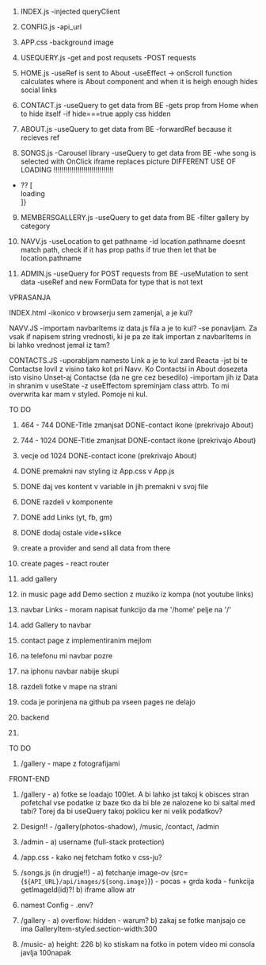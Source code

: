 1. INDEX.js
-injected queryClient

2. CONFIG.js
-api_url

3. APP.css
-background image

4. USEQUERY.js
-get and post requsets
-POST requests

5. HOME.js
-useRef is sent to About
-useEffect -> onScroll function calculates where is About component and when it is heigh enough hides social links

6. CONTACT.js
-useQuery to get data from BE
-gets prop from Home when to hide itself
-if hide===true apply css hidden

7. ABOUT.js
-useQuery to get data from BE
-forwardRef because it recieves ref

8. SONGS.js
-Carousel library
-useQuery to get data from BE
-whe song is selected with OnClick iframe replaces picture
DIFFERENT USE OF LOADING !!!!!!!!!!!!!!!!!!!!!!!!!!!!!!
- ?? [<div key="loading">loading</div>]}

9. MEMBERSGALLERY.js
-useQuery to get data from BE
-filter gallery by category

10. NAVV.js
-useLocation to get pathname
-id location.pathname doesnt match path, check if it has prop paths if true then let that be location.pathname

11. ADMIN.js
-useQuery for POST requests from BE
-useMutation to sent data 
-useRef and new FormData for type that is not text













VPRASANJA

INDEX.html
-ikonico v browserju sem zamenjal, a je kul?

NAVV.JS
-importam navbarItems iz data.js fila a je to kul?
-se ponavljam. Za vsak if napisem string vrednosti, ki je pa ze itak importan z navbarItems in bi lahko vrednost jemal iz tam?

CONTACTS.JS
-uporabljam <a> namesto Link a je to kul zard Reacta
-jst bi te Contactse lovil z visino tako kot pri Navv. Ko Contactsi in About dosezeta isto visino Unset-aj Contactse (da ne gre cez besedilo)
-importam jih iz Data in shranim v useState
-z useEffectom spreminjam class attrb. To mi overwrita kar mam v styled. Pomoje ni kul. 




TO DO
1. 464 - 744
DONE-Title zmanjsat
DONE-contact ikone (prekrivajo About)
2. 744 - 1024
DONE-Title zmanjsat
DONE-contact ikone (prekrivajo About)
3. vecje od 1024
DONE-contact icone (prekrivajo About)

4. DONE premakni nav styling iz App.css v App.js
5. DONE daj ves kontent v variable in jih premakni v svoj file
6. DONE razdeli v komponente
7. DONE add Links (yt, fb, gm)
8. DONE dodaj ostale vide+slikce

9. create a provider and send all data from there
9. create pages - react router
10. add gallery
11. in music page add Demo section z muziko iz kompa (not youtube links)
12. navbar Links - moram napisat funkcijo da me '/home' pelje na '/'
13. add Gallery to navbar
14. contact page z implementiranim mejlom
15. na telefonu mi navbar pozre
16. na iphonu navbar nabije skupi
17. razdeli fotke v mape na strani
18. coda je porinjena na github pa vseen pages ne delajo
19. backend
20. 





TO DO

1. /gallery - mape z fotografijami



FRONT-END

1. /gallery - 
a) fotke se loadajo 100let. A bi lahko jst takoj k obisces stran pofetchal vse podatke iz baze tko da bi ble ze nalozene ko bi saltal med tabi? Torej da bi useQuery takoj poklicu ker ni velik podatkov?

2. Design!! - /gallery(photos-shadow), /music, /contact, /admin

3. /admin -
a) username (full-stack protection)

4. /app.css -
kako nej fetcham fotko v css-ju?

5. /songs.js (in drugje!!) -
a) fetchanje image-ov (src={`${API_URL}/api/images/${song.image}`}) - pocas + grda koda - funkcija getImageId(id)?!
b) iframe allow atr

6. namest Config - .env?

7. /gallery -
a) overflow: hidden - warum?
b) zakaj se fotke manjsajo ce ima GalleryItem-styled.section-width:300

8. /music-
a) height: 226
b) ko stiskam na fotko in potem video mi consola javlja 100napak
